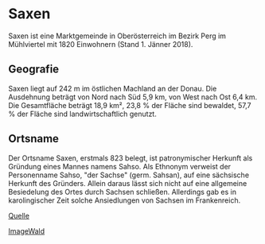 ﻿# Saxen
Saxen ist eine Marktgemeinde in Oberösterreich im Bezirk Perg im Mühlviertel mit 1820 Einwohnern (Stand 1. Jänner 2018). 

## Geografie
Saxen liegt auf 242 m im östlichen Machland an der Donau. Die Ausdehnung beträgt von Nord nach Süd 5,9 km, von 
West nach Ost 6,4 km. Die Gesamtfläche beträgt 18,9 km², 23,8 % der Fläche sind bewaldet, 57,7 % 
der Fläche sind landwirtschaftlich genutzt.

## Ortsname
Der Ortsname Saxen, erstmals 823 belegt, ist patronymischer Herkunft als Gründung eines Mannes namens Sahso. 
Als Ethnonym verweist der Personenname Sahso, "der Sachse" (germ. Sahsan), auf eine sächsische Herkunft des Gründers.
Allein daraus lässt sich nicht auf eine allgemeine Besiedelung des Ortes durch Sachsen schließen. 
Allerdings gab es in karolingischer Zeit solche Ansiedlungen von Sachsen im Frankenreich.

[Quelle](https://de.wikipedia.org/wiki/Saxen)

[ImageWald](C:\Users\Kaltrin\Documents\GitHub\CE_UE_WS18_A4-3\k01604629)


